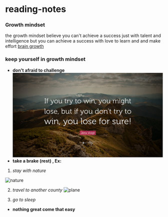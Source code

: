 # reading-notes

### Growth mindset
the growth mindset believe you can't achieve a success just with talent and  intelligence but you can achieve a success with love to learn and and make effort
[brain growth](https://www.brainpickings.org/2014/01/29/carol-dweck-mindset/)
### keep yourself in growth mindset
- **don't afraid to challenge**![try](Quotefancy-2711650-3840x2160.jpg)
-  **take a brake (rest) , Ex:**
1. *stay with nature*

![nature](https://assets.unenvironment.org/s3fs-public/styles/topics_content_promo/public/2021-05/alberta-2297204_1920.jpg?itok=aim5GFuY)

2. *travel to another county*
![plane](https://imagesvc.meredithcorp.io/v3/jumpstartpure/image?url=https://cf-images.us-east-1.prod.boltdns.net/v1/static/3281700261001/a0d231cc-a242-48bd-a8dc-b0956cf36b63/699ec464-b3e3-462a-a2ea-ac4e74e9196a/1280x720/match/image.jpg&w=1280&h=720&q=90&c=cc)

3. *go to sleep* 

- **nothing great come that easy** 
